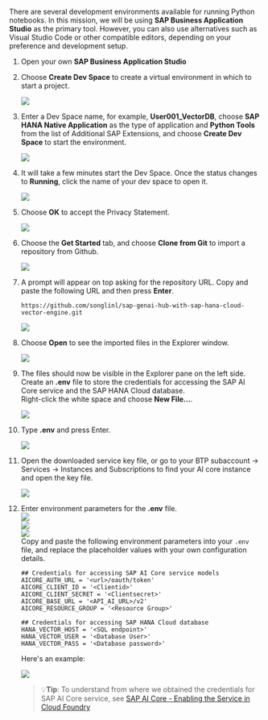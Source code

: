 There are several development environments available for running Python notebooks. In this mission, we will be using **SAP Business Application Studio** as the primary tool. However, you can also use alternatives such as Visual Studio Code or other compatible editors, depending on your preference and development setup.

1. Open your own **SAP Business Application Studio**

2. Choose **Create Dev Space** to create a virtual environment in which to start a project. 

    ![](img/vectordb_004.png)

3. Enter a Dev Space name, for example, **User001_VectorDB**, choose **SAP HANA Native Application** as the type of application and **Python Tools** from the list of Additional SAP Extensions, and choose **Create Dev Space** to start the environment.
    
    ![](img/vectordb_005.png)
    
4. It will take a few minutes start the Dev Space. Once the status changes to **Running**, click the name of your dev space to open it. 

    ![](img/vectordb_006.png)

5. Choose **OK** to accept the Privacy Statement. 

    ![](img/vectordb_007.png)

6. Choose the **Get Started** tab, and choose **Clone from Git** to import a repository from Github.

    ![](img/vectordb_008.png)

7. A prompt will appear on top asking for the repository URL. Copy and paste the following URL and then press **Enter**.

    ~~~url
    https://github.com/songlinl/sap-genai-hub-with-sap-hana-cloud-vector-engine.git
    ~~~

    ![](img/vectordb_009.png)

8. Choose **Open** to see the imported files in the Explorer window.

    ![](img/vectordb_010.png)

9. The files should now be visible in the Explorer pane on the left side. Create an **.env** file to store the credentials for accessing the SAP AI Core service and the SAP HANA Cloud database.  
    Right-click the white space and choose **New File...**.

    ![](img/create_env.png)

10. Type **.env** and press Enter.

    ![](img/create_env2.png)

11. Open the downloaded service key file, or go to your BTP subaccount -> Services -> Instances and Subscriptions to find your AI core instance and open the key file. 

    ![](../set-up/img/26.png)

12. Enter environment parameters for the **.env** file.  
    ![](img/create_env1.png)  
    ![](../set-up/img/30.png)  
    ![](../set-up/img/52.png)  
    Copy and paste the following environment parameters into your `.env` file, and replace the placeholder values with your own configuration details.   

    ~~~env
    ## Credentials for accessing SAP AI Core service models
    AICORE_AUTH_URL = '<url>/oauth/token'
    AICORE_CLIENT_ID = '<Clientid>'
    AICORE_CLIENT_SECRET = '<Clientsecret>'
    AICORE_BASE_URL = '<API_AI_URL>/v2'
    AICORE_RESOURCE_GROUP = '<Resource Group>'

    ## Credentials for accessing SAP HANA Cloud database
    HANA_VECTOR_HOST = '<SQL endpoint>'
    HANA_VECTOR_USER = '<Database User>'
    HANA_VECTOR_PASS = '<Database password>'
    ~~~

    Here's an example:  

    ![](img/create_env3.png)

    >💡**Tip**: To understand from where we obtained the credentials for SAP AI Core service, see <a href="https://help.sap.com/docs/sap-ai-core/sap-ai-core-service-guide/enabling-service-in-cloud-foundry" target="_blank">SAP AI Core - Enabling the Service in Cloud Foundry</a>

